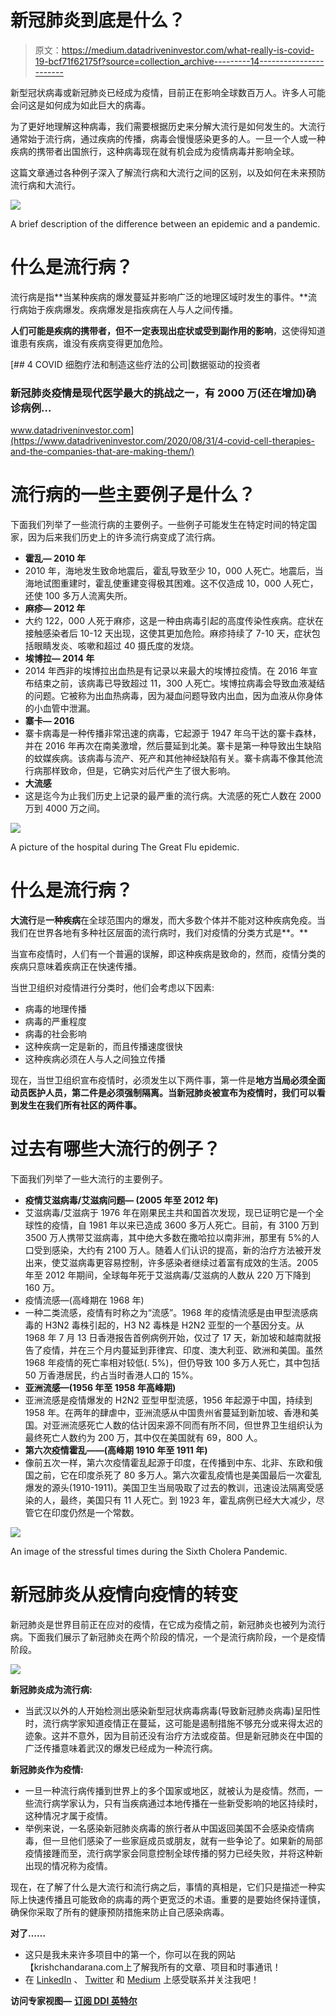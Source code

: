# 新冠肺炎到底是什么？

> 原文：<https://medium.datadriveninvestor.com/what-really-is-covid-19-bcf71f62175f?source=collection_archive---------14----------------------->

新型冠状病毒或新冠肺炎已经成为疫情，目前正在影响全球数百万人。许多人可能会问这是如何成为如此巨大的病毒。

为了更好地理解这种病毒，我们需要根据历史来分解大流行是如何发生的。大流行通常始于流行病，通过疾病的传播，病毒会慢慢感染更多的人。一旦一个人或一种疾病的携带者出国旅行，这种病毒现在就有机会成为疫情病毒并影响全球。

这篇文章通过各种例子深入了解流行病和大流行之间的区别，以及如何在未来预防流行病和大流行。

![](img/741d1d419fe50be9e89c39bc086fcfc3.png)

A brief description of the difference between an epidemic and a pandemic.

# 什么是流行病？

流行病是指**当某种疾病的爆发蔓延并影响广泛的地理区域时发生的事件。**流行病始于疾病爆发。疾病爆发是指疾病在人与人之间传播。

**人们可能是疾病的携带者，但不一定表现出症状或受到副作用的影响**，这使得知道谁患有疾病，谁没有疾病变得更加危险。

[](https://www.datadriveninvestor.com/2020/08/31/4-covid-cell-therapies-and-the-companies-that-are-making-them/) [## 4 COVID 细胞疗法和制造这些疗法的公司|数据驱动的投资者

### 新冠肺炎疫情是现代医学最大的挑战之一，有 2000 万(还在增加)确诊病例…

www.datadriveninvestor.com](https://www.datadriveninvestor.com/2020/08/31/4-covid-cell-therapies-and-the-companies-that-are-making-them/) 

# **流行病的一些主要例子是什么？**

下面我们列举了一些流行病的主要例子。一些例子可能发生在特定时间的特定国家，因为后来我们历史上的许多流行病变成了流行病。

*   **霍乱— 2010 年**
*   2010 年，海地发生致命地震后，霍乱导致至少 10，000 人死亡。地震后，当海地试图重建时，霍乱使重建变得极其困难。这不仅造成 10，000 人死亡，还使 100 多万人流离失所。
*   **麻疹— 2012 年**
*   大约 122，000 人死于麻疹，这是一种由病毒引起的高度传染性疾病。症状在接触感染者后 10-12 天出现，这使其更加危险。麻疹持续了 7-10 天，症状包括眼睛发炎、咳嗽和超过 40 摄氏度的发烧。
*   **埃博拉— 2014 年**
*   2014 年西非的埃博拉出血热是有记录以来最大的埃博拉疫情。在 2016 年宣布结束之前，该病毒已导致超过 11，300 人死亡。埃博拉病毒会导致血液凝结的问题。它被称为出血热病毒，因为凝血问题导致内出血，因为血液从你身体的小血管中泄漏。
*   **寨卡— 2016**
*   寨卡病毒是一种传播非常迅速的病毒，它起源于 1947 年乌干达的寨卡森林，并在 2016 年再次在南美激增，然后蔓延到北美。寨卡是第一种导致出生缺陷的蚊媒疾病。该病毒与流产、死产和其他神经缺陷有关。寨卡病毒不像其他流行病那样致命，但是，它确实对后代产生了很大影响。
*   **大流感**
*   这是迄今为止我们历史上记录的最严重的流行病。大流感的死亡人数在 2000 万到 4000 万之间。

![](img/2e246ac6a6c51ce08a30c38331fbd701.png)

A picture of the hospital during The Great Flu epidemic.

# **什么是流行病？**

**大流行**是**一种疾病**在全球范围内的爆发，而大多数个体并不能对这种疾病免疫。当我们在世界各地有多种社区层面的流行病时，我们对疫情的分类方式是**。**

当宣布疫情时，人们有一个普遍的误解，即这种疾病是致命的，然而，疫情分类的疾病只意味着疾病正在快速传播。

当世卫组织对疫情进行分类时，他们会考虑以下因素:

*   病毒的地理传播
*   病毒的严重程度
*   病毒的社会影响
*   这种疾病一定是新的，而且传播速度很快
*   这种疾病必须在人与人之间独立传播

现在，当世卫组织宣布疫情时，必须发生以下两件事，第一件是**地方当局必须全面动员医护人员，**第二件是**必须强制隔离。当新冠肺炎被宣布为疫情时，我们可以看到发生在我们所有社区的两件事。**

# 过去有哪些大流行的例子？

下面我们列举了一些大流行的主要例子。

*   **疫情艾滋病毒/艾滋病问题— (2005 年至 2012 年)**
*   艾滋病毒/艾滋病于 1976 年在刚果民主共和国首次发现，现已证明它是一个全球性的疫情，自 1981 年以来已造成 3600 多万人死亡。目前，有 3100 万到 3500 万人携带艾滋病毒，其中绝大多数在撒哈拉以南非洲，那里有 5%的人口受到感染，大约有 2100 万人。随着人们认识的提高，新的治疗方法被开发出来，使艾滋病毒更容易控制，许多感染者继续过着富有成效的生活。2005 年至 2012 年期间，全球每年死于艾滋病毒/艾滋病的人数从 220 万下降到 160 万。
*   疫情流感—(高峰期在 1968 年)
*   一种二类流感，疫情有时称之为“流感”。1968 年的疫情流感是由甲型流感病毒的 H3N2 毒株引起的，H3 N2 毒株是 H2N2 亚型的一个基因分支。从 1968 年 7 月 13 日香港报告首例病例开始，仅过了 17 天，新加坡和越南就报告了疫情，并在三个月内蔓延到菲律宾、印度、澳大利亚、欧洲和美国。虽然 1968 年疫情的死亡率相对较低(. 5%)，但仍导致 100 多万人死亡，其中包括 50 万香港居民，约占当时香港人口的 15%。
*   **亚洲流感—(1956 年至 1958 年高峰期)**
*   亚洲流感是疫情爆发的 H2N2 亚型甲型流感，1956 年起源于中国，持续到 1958 年。在两年的肆虐中，亚洲流感从中国贵州省蔓延到新加坡、香港和美国。对亚洲流感死亡人数的估计因来源不同而有所不同，但世界卫生组织认为最终死亡人数约为 200 万，其中仅在美国就有 69，800 人。
*   **第六次疫情霍乱——(高峰期 1910 年至 1911 年)**
*   像前五次一样，第六次疫情霍乱起源于印度，在传播到中东、北非、东欧和俄国之前，它在印度杀死了 80 多万人。第六次霍乱疫情也是美国最后一次霍乱爆发的源头(1910-1911)。美国卫生当局吸取了过去的教训，迅速设法隔离受感染的人，最终，美国只有 11 人死亡。到 1923 年，霍乱病例已经大大减少，尽管它在印度仍然是一个常数。

![](img/be5ae4f56d1feaa2477f603d15f44358.png)

An image of the stressful times during the Sixth Cholera Pandemic.

# **新冠肺炎从疫情向疫情的转变**

新冠肺炎是世界目前正在应对的疫情，在它成为疫情之前，新冠肺炎也被列为流行病。下面我们展示了新冠肺炎在两个阶段的情况，一个是流行病阶段，一个是疫情阶段。

![](img/f8cbb65ca38815cc6954799478eadcb6.png)

**新冠肺炎成为流行病:**

*   当武汉以外的人开始检测出感染新型冠状病毒病毒(导致新冠肺炎病毒)呈阳性时，流行病学家知道疫情正在蔓延，这可能是遏制措施不够充分或来得太迟的迹象。这并不意外，因为目前还没有治疗方法或疫苗。但是新冠肺炎在中国的广泛传播意味着武汉的爆发已经成为一种流行病。

**新冠肺炎作为疫情:**

*   一旦一种流行病传播到世界上的多个国家或地区，就被认为是疫情。然而，一些流行病学家认为，只有当疾病通过本地传播在一些新受影响的地区持续时，这种情况才属于疫情。
*   举例来说，一名感染新冠肺炎病毒的旅行者从中国返回美国不会感染疫情病毒，但一旦他们感染了一些家庭成员或朋友，就有一些争论了。如果新的局部疫情接踵而至，流行病学家会同意控制全球传播的努力已经失败，并将这种新出现的情况称为疫情。

现在，在了解了什么是大流行和流行病之后，事情的真相是，它们只是描述一种实际上快速传播且可能致命的病毒的两个更宽泛的术语。重要的是要始终保持谨慎，确保你采取了所有的健康预防措施来防止自己感染病毒。

**对了……**

*   这只是我未来许多项目中的第一个，你可以在我的网站【krishchandarana.com上了解我所有的文章、项目和时事通讯！
*   在 [LinkedIn](https://www.linkedin.com/in/krish-chandarana-25a197177/) 、 [Twitter](http://twitter.com/krishchandarana) 和 [Medium](https://medium.com/@krishchandarana) 上感受联系并关注我吧！

**访问专家视图—** [**订阅 DDI 英特尔**](https://datadriveninvestor.com/ddi-intel)
